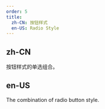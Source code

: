 ```yaml
---
order: 5
title:
  zh-CN: 按钮样式
  en-US: Radio Style
---
```


## zh-CN
按钮样式的单选组合。


## en-US
The combination of radio button style.
